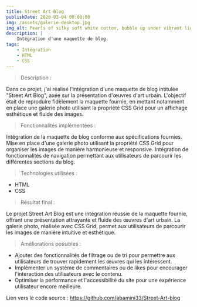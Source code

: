 ```yaml
---
title: Street Art Blog
publishDate: 2020-03-04 00:00:00
img: /assets/galerie-desktop.jpg
img_alt: Pearls of silky soft white cotton, bubble up under vibrant lighting
description: |
    Intégration d'une maquette de blog.
tags:
    - Intégration
    - HTML
    - CSS
---
```


> Description :

Dans ce projet, j'ai réalisé l'intégration d'une maquette de blog intitulée "Street Art Blog", axée sur la présentation d'œuvres d'art urbain. L'objectif était de reproduire fidèlement la maquette fournie, en mettant notamment en place une galerie photo utilisant la propriété CSS Grid pour un affichage esthétique et fluide des images.

> Fonctionnalités implémentées :

Intégration de la maquette de blog conforme aux spécifications fournies.
Mise en place d'une galerie photo utilisant la propriété CSS Grid pour organiser les images de manière harmonieuse et responsive.
Intégration de fonctionnalités de navigation permettant aux utilisateurs de parcourir les différentes sections du blog.

> Technologies utilisées :

-   HTML
-   CSS

> Résultat final :

Le projet Street Art Blog est une intégration réussie de la maquette fournie, offrant une présentation attrayante et fluide des œuvres d'art urbain. La galerie photo, réalisée avec CSS Grid, permet aux utilisateurs de parcourir les images de manière intuitive et esthétique.

> Améliorations possibles :

-   Ajouter des fonctionnalités de filtrage ou de tri pour permettre aux utilisateurs de trouver rapidement les œuvres qui les intéressent.
-   Implémenter un système de commentaires ou de likes pour encourager l'interaction des utilisateurs avec le contenu.
-   Optimiser la performance et l'accessibilité du site pour une expérience utilisateur encore meilleure.

Lien vers le code source : https://github.com/abamini33/Street-Art-blog
